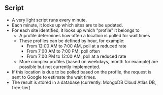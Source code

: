 ## Script
- A very light script runs every minute.
- Each minute, it looks up which sites are to be updated.
- For each site identified, it looks up which "profile" it belongs to
    - A profile determines how often a location is polled for wait times
    - These profiles can be defined by hour, for example:
        - From 12:00 AM to 7:00 AM, poll at a reduced rate
        - From 7:00 AM to 7:00 PM, poll often
        - From 7:00 PM to 12:00 AM, poll at a reduced rate
    - More complex profiles (based on weekdays, month for example) are possible but not currently implemented.
- If this location is due to be polled based on the profile, the request is sent to Google to estimate the wait times.
- The result is stored in a database (currently: MongoDB Cloud Atlas DB, free-tier)